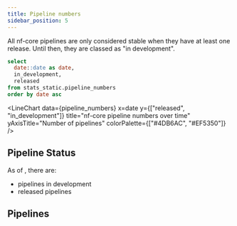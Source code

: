 ```yaml
---
title: Pipeline numbers
sidebar_position: 5
---
```


All nf-core pipelines are only considered stable when they have at least one release. Until then, they are classed as "in development".

<!-- TODO Live data https://github.com/nf-core/stats/issues/9 -->

```sql pipeline_numbers
select
  date::date as date,
  in_development,
  released
from stats_static.pipeline_numbers
order by date asc
```

<LineChart
  data={pipeline_numbers}
  x=date
  y={["released", "in_development"]}
  title="nf-core pipeline numbers over time"
  yAxisTitle="Number of pipelines"
  colorPalette={["#4DB6AC", "#EF5350"]} 
/>

## Pipeline Status

As of <Value data={pipeline_numbers} column=date row=last/>, there are:
- <Value data={pipeline_numbers} column=in_development row=last/> pipelines in development
- <Value data={pipeline_numbers} column=released row=last/> released pipelines

<!-- TODO Table with Name 	Age 	Releases 	Committers 	Commits 	Stargazers 	Watchers 	Network Forks 	Clones 	Unique cloners 	Repo views 	Unique repo visitors -->


## Pipelines

<!-- TODO Table with Name 	Age 	Releases 	Committers 	Commits 	Stargazers 	Watchers 	Network Forks 	Clones 	Unique cloners 	Repo views 	Unique repo visitors -->
